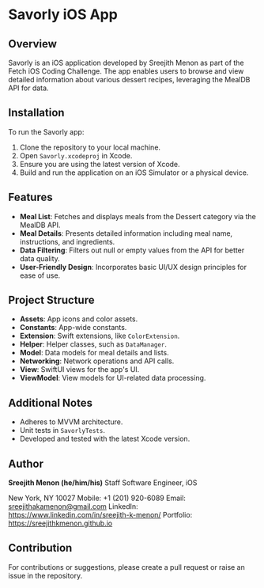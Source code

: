 # Savorly iOS App

## Overview

Savorly is an iOS application developed by Sreejith Menon as part of the Fetch iOS Coding Challenge. The app enables users to browse and view detailed information about various dessert recipes, leveraging the MealDB API for data.

## Installation

To run the Savorly app:

1. Clone the repository to your local machine.
2. Open `Savorly.xcodeproj` in Xcode.
3. Ensure you are using the latest version of Xcode.
4. Build and run the application on an iOS Simulator or a physical device.

## Features

- **Meal List**: Fetches and displays meals from the Dessert category via the MealDB API.
- **Meal Details**: Presents detailed information including meal name, instructions, and ingredients.
- **Data Filtering**: Filters out null or empty values from the API for better data quality.
- **User-Friendly Design**: Incorporates basic UI/UX design principles for ease of use.

## Project Structure

- **Assets**: App icons and color assets.
- **Constants**: App-wide constants.
- **Extension**: Swift extensions, like `ColorExtension`.
- **Helper**: Helper classes, such as `DataManager`.
- **Model**: Data models for meal details and lists.
- **Networking**: Network operations and API calls.
- **View**: SwiftUI views for the app's UI.
- **ViewModel**: View models for UI-related data processing.

## Additional Notes

- Adheres to MVVM architecture.
- Unit tests in `SavorlyTests`.
- Developed and tested with the latest Xcode version.

## Author

**Sreejith Menon (he/him/his)**
Staff Software Engineer, iOS

New York, NY 10027
Mobile: +1 (201) 920-6089
Email: sreejithakamenon@gmail.com
LinkedIn: https://www.linkedin.com/in/sreejith-k-menon/
Portfolio: https://sreejithkmenon.github.io

## Contribution

For contributions or suggestions, please create a pull request or raise an issue in the repository.

